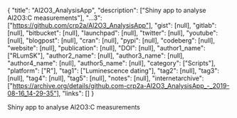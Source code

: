 {
  "title": "Al2O3_AnalysisApp",
  "description": ["Shiny app to analyse Al2O3:C measurements"],
  "...3": ["https://github.com/crp2a/Al2O3_AnalysisApp"],
  "gist": [null],
  "gitlab": [null],
  "bitbucket": [null],
  "launchpad": [null],
  "twitter": [null],
  "youtube": [null],
  "blogpost": [null],
  "cran": [null],
  "pypi": [null],
  "codeberg": [null],
  "website": [null],
  "publication": [null],
  "DOI": [null],
  "author1_name": ["RLumSK"],
  "author2_name": [null],
  "author3_name": [null],
  "author4_name": [null],
  "author5_name": [null],
  "category": ["Scripts"],
  "platform": ["R"],
  "tag1": ["Luminescence dating"],
  "tag2": [null],
  "tag3": [null],
  "tag4": [null],
  "tag5": [null],
  "notes": [null],
  "internetarchive": ["https://archive.org/details/github.com-crp2a-Al2O3_AnalysisApp_-_2019-08-16_14-29-35"],
  "links": []
}

<!-- Generated by csv2md.R – do not edit by hand -->

Shiny app to analyse Al2O3:C measurements